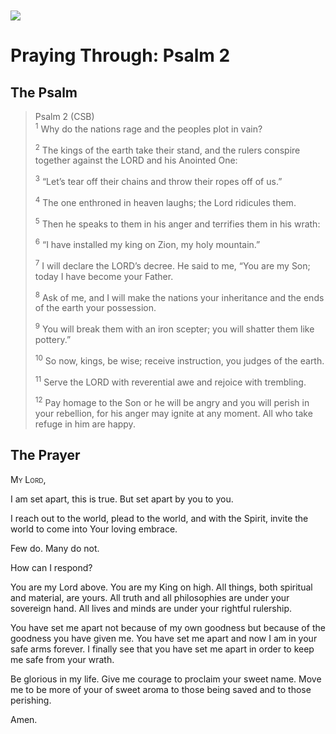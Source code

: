 <img class="intro-left" style="margin-top:10px" src="/images/art-paris-psalter.jpg">

# Praying Through: Psalm 2

<p style="clear:both;">

## The Psalm

>Psalm 2 (CSB)  
><sup>1</sup> Why do the nations rage and the peoples plot in vain? 
>
><sup>2</sup> The kings of the earth take their stand, and the rulers conspire together against the LORD and his Anointed One: 
>
><sup>3</sup> “Let’s tear off their chains and throw their ropes off of us.” 
>
><sup>4</sup> The one enthroned in heaven laughs; the Lord ridicules them. 
>
><sup>5</sup> Then he speaks to them in his anger and terrifies them in his wrath: 
>
><sup>6</sup> “I have installed my king on Zion, my holy mountain.” 
>
><sup>7</sup> I will declare the LORD’s decree. He said to me, “You are my Son; today I have become your Father. 
>
><sup>8</sup> Ask of me, and I will make the nations your inheritance and the ends of the earth your possession. 
>
><sup>9</sup> You will break them with an iron scepter; you will shatter them like pottery.” 
>
><sup>10</sup> So now, kings, be wise; receive instruction, you judges of the earth. 
>
><sup>11</sup> Serve the LORD with reverential awe and rejoice with trembling. 
>
><sup>12</sup> Pay homage to the Son or he will be angry and you will perish in your rebellion, for his anger may ignite at any moment. All who take refuge in him are happy.

## The Prayer

<div style="font-variant: small-caps;">
  My Lord,
</div>


I am set apart, this is true. But set apart by you to you.

I reach out to the world, plead to the world, and with the Spirit, invite the world to come into Your loving embrace.

Few do. Many do not.

How can I respond?

You are my Lord above. You are my King on high. All things, both spiritual and material, are yours. All truth and all philosophies are under your sovereign hand. All lives and minds are under your rightful rulership.

You have set me apart not because of my own goodness but because of the goodness you have given me. You have set me apart and now I am in your safe arms forever. I finally see that you have set me apart in order to keep me safe from your wrath.

Be glorious in my life. Give me courage to proclaim your sweet name. Move me to be more of your of sweet aroma to those being saved and to those perishing.

Amen.
